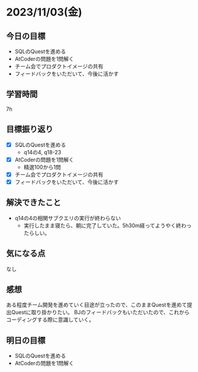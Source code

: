 # 2023/11/03(金)

## 今日の目標
- SQLのQuestを進める
- AtCoderの問題を1問解く
- チーム会でプロダクトイメージの共有
- フィードバックをいただいて、今後に活かす

## 学習時間
7h

## 目標振り返り
* [x] SQLのQuestを進める
  * q14の4, q18-23
* [x] AtCoderの問題を1問解く
  * 精選100から1問
* [x] チーム会でプロダクトイメージの共有
* [x] フィードバックをいただいて、今後に活かす

## 解決できたこと
- q14の4の相関サブクエリの実行が終わらない
  - 実行したまま寝たら、朝に完了していた。5h30m経ってようやく終わったらしい。

## 気になる点
なし

## 感想
ある程度チーム開発を進めていく目途が立ったので、このままQuestを進めて提出Questに取り掛かりたい。
BJのフィードバックもいただいたので、これからコーディングする際に意識していく。

## 明日の目標
- SQLのQuestを進める
- AtCoderの問題を1問解く